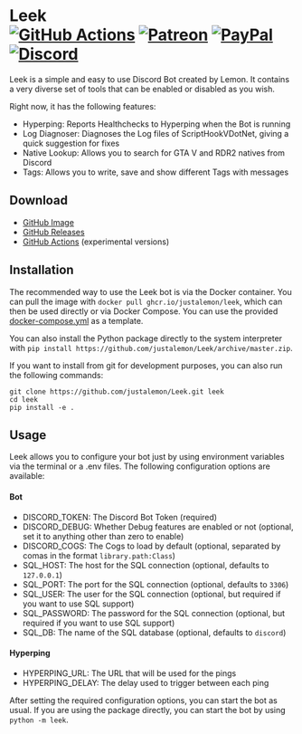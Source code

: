 # Leek<br>[![GitHub Actions][actions-img]][actions-url] [![Patreon][patreon-img]][patreon-url] [![PayPal][paypal-img]][paypal-url] [![Discord][discord-img]][discord-url]

Leek is a simple and easy to use Discord Bot created by Lemon. It contains a very diverse set of tools that can be enabled or disabled as you wish.

Right now, it has the following features:

- Hyperping: Reports Healthchecks to Hyperping when the Bot is running
- Log Diagnoser: Diagnoses the Log files of ScriptHookVDotNet, giving a quick suggestion for fixes
- Native Lookup: Allows you to search for GTA V and RDR2 natives from Discord
- Tags: Allows you to write, save and show different Tags with messages

## Download

* [GitHub Image](https://github.com/justalemon/Leek/pkgs/container/leek)
* [GitHub Releases](https://github.com/justalemon/Leek/releases)
* [GitHub Actions](https://github.com/justalemon/Leek/actions) (experimental versions)

## Installation

The recommended way to use the Leek bot is via the Docker container. You can pull the image with `docker pull ghcr.io/justalemon/leek`, which can then be used directly or via Docker Compose. You can use the provided [docker-compose.yml](docker-compose.yml) as a template.

You can also install the Python package directly to the system interpreter with `pip install https://github.com/justalemon/Leek/archive/master.zip`. 

If you want to install from git for development purposes, you can also run the following commands:

```
git clone https://github.com/justalemon/Leek.git leek
cd leek
pip install -e .
```

## Usage

Leek allows you to configure your bot just by using environment variables via the terminal or a .env files. The following configuration options are available:

#### Bot

* DISCORD_TOKEN: The Discord Bot Token (required)
* DISCORD_DEBUG: Whether Debug features are enabled or not (optional, set it to anything other than zero to enable)
* DISCORD_COGS: The Cogs to load by default (optional, separated by comas in the format `library.path:Class`)
* SQL_HOST: The host for the SQL connection (optional, defaults to `127.0.0.1`)
* SQL_PORT: The port for the SQL connection (optional, defaults to `3306`)
* SQL_USER: The user for the SQL connection (optional, but required if you want to use SQL support)
* SQL_PASSWORD: The password for the SQL connection (optional, but required if you want to use SQL support)
* SQL_DB: The name of the SQL database (optional, defaults to `discord`)

#### Hyperping

- HYPERPING_URL: The URL that will be used for the pings
- HYPERPING_DELAY: The delay used to trigger between each ping

After setting the required configuration options, you can start the bot as usual. If you are using the package directly, you can start the bot by using `python -m leek`.

[actions-img]: https://img.shields.io/github/actions/workflow/status/justalemon/Leek/main.yml?branch=master&label=actions
[actions-url]: https://github.com/justalemon/Leek/actions
[patreon-img]: https://img.shields.io/badge/support-patreon-FF424D.svg
[patreon-url]: https://www.patreon.com/lemonchan
[paypal-img]: https://img.shields.io/badge/support-paypal-0079C1.svg
[paypal-url]: https://paypal.me/justalemon
[discord-img]: https://img.shields.io/badge/discord-join-7289DA.svg
[discord-url]: https://discord.gg/Cf6sspj
